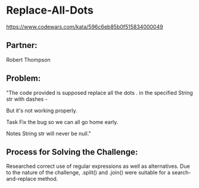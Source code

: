# Replace-All-Dots

https://www.codewars.com/kata/596c6eb85b0f515834000049

## Partner:
Robert Thompson

## Problem:

"The code provided is supposed replace all the dots . in the specified String str with dashes -

But it's not working properly.

Task
Fix the bug so we can all go home early.

Notes
String str will never be null."

## Process for Solving the Challenge:

Researched correct use of regular expressions as well as alternatives. Due to the nature of the challenge, .split() and .join() were suitable for a search-and-replace method.
